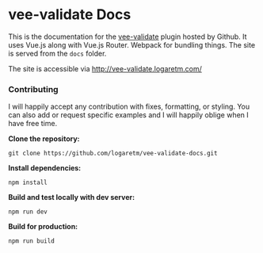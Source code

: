# vee-validate Docs

This is the documentation for the [vee-validate](https://github.com/logaretm/vee-validate) plugin hosted by Github. It uses Vue.js along with Vue.js Router. Webpack for bundling things. The site is served from the `docs` folder.

The site is accessible via http://vee-validate.logaretm.com/

### Contributing

I will happily accept any contribution with fixes, formatting, or styling. You can also add or request specific examples and I will happily oblige when I have free time.

**Clone the repository:**
```
git clone https://github.com/logaretm/vee-validate-docs.git
```

**Install dependencies:**
```
npm install
```

**Build and test locally with dev server:**
```
npm run dev
```

**Build for production:**
```
npm run build
```

